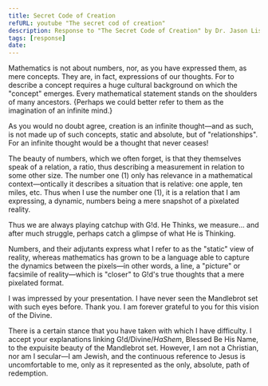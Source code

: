 ```yaml
---
title: Secret Code of Creation
refURL: youtube "The secret cod of creation"
description: Response to "The Secret Code of Creation" by Dr. Jason Lisle.
tags: [response]
date:
---
```


Mathematics is not about numbers, nor, as you have expressed them, as mere concepts. They are, in fact, expressions of our thoughts. For to describe a concept requires a huge cultural background on which the "concept" emerges. Every mathematical statement stands on the shoulders of many ancestors. {Perhaps we could better refer to them as the imagination of an infinite mind.}

As you would no doubt agree, creation is an infinite thought&mdash;and as such, is not made up of such concepts, static and absolute, but of "relationships". For an infinite thought would be a thought that never ceases!

The beauty of numbers, which we often forget, is that they themselves speak of a relation, a ratio, thus describing a measurement in relation to some other size. The number one (1) only has relevance in a mathematical context&mdash;ontically it describes a situation that is relative: one apple, ten miles, etc. Thus when I use the number one (1), it is a relation that I am expressing, a dynamic, numbers being a mere snapshot of a pixelated reality.

Thus we are always playing catchup with G!d. He Thinks, we measure... and after much struggle, perhaps catch a glimpse of what He is Thinking.

Numbers, and their adjutants express what I refer to as the "static" view of reality, whereas mathematics has grown to be a language able to capture the dynamics between the pixels&mdash;in other words, a line, a "picture" or facsimile of reality&mdash;which is "closer" to G!d's true thoughts that a mere pixelated format.

I was impressed by your presentation. I have never seen the Mandlebrot set with such eyes before. Thank you. I am forever grateful to you for this vision of the Divine.

There is a certain stance that you have taken with which I have difficulty. I accept your explanations linking G!d/Divine/_HaShem_, Blessed Be His Name, to the expuisite beauty of the Mandlebrot set. However, I am not a Christian, nor am I secular&mdash;I am Jewish, and the continuous reference to Jesus is uncomfortable to me, only as it represented as the only, absolute, path of redemption.
